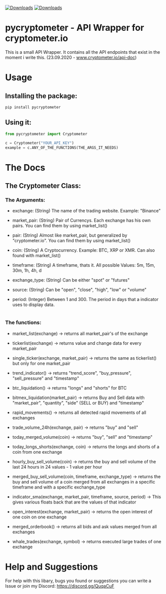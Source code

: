 [![Downloads](https://pepy.tech/badge/pycryptometer)](https://pepy.tech/project/pycryptometer) [![Downloads](https://pepy.tech/badge/pycryptometer/month)](https://pepy.tech/project/pycryptometer/month)

# pycryptometer - API Wrapper for cryptometer.io

This is a small API Wrapper. It contains all the API endpoints that exist in the moment i write this. (23.09.2020 - www.cryptometer.io/api-doc)


# Usage

## Installing the package:

```pip install pycryptometer```

## Using it:

```py
from pycryptometer import Cryptometer

c = Cryptometer("YOUR_API_KEY")
example = c.ANY_OF_THE_FUNCTIONS(THE_ARGS_IT_NEEDS)
```

# The Docs
## The Cryptometer Class:

### The Arguments:

- exchange: (String) The name of the trading website. Example: "Binance"

- market_pair: (String) Pair of Currencys. Each exchange has his own pairs. You can find them by using market_list()

- pair: (String) Almost like market_pair, but generalized by "cryptometer.io". You can find them by using market_list()

- coin: (String) A Cryptocurrency. Example: BTC, XRP or XMR. Can also found with market_list()

- timeframe: (String) A timeframe, thats it. All possible Values: 5m, 15m, 30m, 1h, 4h, d

- exchange_type: (String) Can be either "spot" or "futures"

- source: (String) Can be "open", "close", "high", "low" or "volume"

- period: (Integer) Between 1 and 300. The period in days that a indicator uses to display data.

#

### The functions:
- market_list(exchange) -> returns all market_pair's of the exchange

- tickerlist(exchange) -> returns value and change data for every market_pair

- single_ticker(exchange, market_pair) -> returns the same as tickerlist() but only for one market_pair

- trend_indicator() -> returns "trend_score", "buy_pressure", "sell_pressure" and "timestamp"

- btc_liquidation() -> returns "longs" and "shorts" for BTC

- bitmex_liquidation(market_pair) -> returns Buy and Sell data with "market_pair", "quantity", "side" (SELL or BUY) and "timestamp"

- rapid_movements() -> returns all detected rapid movements of all exchanges

- trade_volume_24h(exchange, pair) -> returns "buy" and "sell"

- today_merged_volume(coin) -> returns "buy", "sell" and "timestamp"

- today_longs_shorts(exchange, coin) -> returns the longs and shorts of a coin from one exchange

- hourly_buy_sell_volume(coin) -> returns the buy and sell volume of the last 24 hours in 24 values - 1 value per hour

- merged_buy_sell_volume(coin, timeframe, exchange_type) -> returns the buy and sell volume of a coin merged from all exchanges in a specific timeframe and with a specific exchange_type

- indicator_sma(exchange, market_pair, timeframe, source, period) -> This gives various floats back that are the values of that indicator

- open_interest(exchange, market_pair) -> returns the open interest of one coin on one exchange

- merged_orderbook() -> returns all bids and ask values merged from all exchanges

- whale_trades(exchange, symbol) -> returns executed large trades of one exchange

# Help and Suggestions

For help with this libary, bugs you found or suggestions you can write a Issue or join my Discord: https://discord.gg/QuqaCuF
